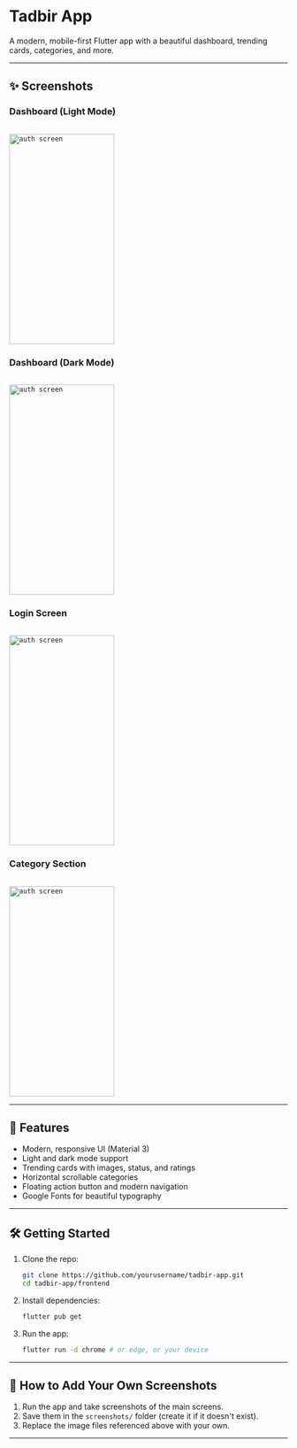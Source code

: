 # Tadbir App

A modern, mobile-first Flutter app with a beautiful dashboard, trending cards, categories, and more.

---

## ✨ Screenshots

### Dashboard (Light Mode)

<code> <img src="/images1/img1.jpg" width="190" height="380" alt="auth screen"> </code>

### Dashboard (Dark Mode)

<code> <img src="/images1/img1.jpg" width="190" height="380" alt="auth screen"> </code>

### Login Screen

<code> <img src="/images1/img1.jpg" width="190" height="380" alt="auth screen"> </code>

### Category Section

<code> <img src="/images1/img1.jpg" width="190" height="380" alt="auth screen"> </code>

---

## 🚀 Features
- Modern, responsive UI (Material 3)
- Light and dark mode support
- Trending cards with images, status, and ratings
- Horizontal scrollable categories
- Floating action button and modern navigation
- Google Fonts for beautiful typography

---

## 🛠️ Getting Started
1. Clone the repo:
   ```sh
   git clone https://github.com/yourusername/tadbir-app.git
   cd tadbir-app/frontend
   ```
2. Install dependencies:
   ```sh
   flutter pub get
   ```
3. Run the app:
   ```sh
   flutter run -d chrome # or edge, or your device
   ```

---

## 📸 How to Add Your Own Screenshots
1. Run the app and take screenshots of the main screens.
2. Save them in the `screenshots/` folder (create it if it doesn't exist).
3. Replace the image files referenced above with your own.

---



